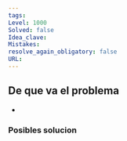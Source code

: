 ```yaml
---
tags:
Level: 1000
Solved: false 
Idea_clave: 
Mistakes: 
resolve_again_obligatory: false
URL: 
---
```


## De que va el problema

- 

### Posibles solucion
